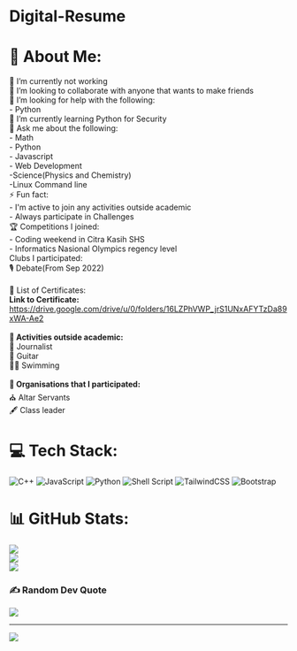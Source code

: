 # Digital-Resume
# 💫 About Me:
🔭 I’m currently not working<br>👯 I’m looking to collaborate with anyone that wants to make friends<br>🤝 I’m looking for help with the following:<br>- Python<br>🌱 I’m currently learning Python for Security<br>💬 Ask me about the following:<br>- Math<br>- Python<br>- Javascript<br>- Web Development<br>-Science(Physics and Chemistry)<br>-Linux Command line<br>⚡ Fun fact:<br>- I'm active to join any activities outside academic<br>- Always participate in Challenges<br>🏆 Competitions I joined: <br>- Coding weekend in Citra Kasih SHS<br>- Informatics Nasional Olympics regency level<br> Clubs I participated: <br>🎙️ Debate(From Sep 2022)<br><br> 📝 List of Certificates:<br>
<strong>Link to Certificate:</strong>
https://drive.google.com/drive/u/0/folders/16LZPhVWP_jrS1UNxAFYTzDa89xWA-Ae2<br>
<br>
<strong>🏓 Activities outside academic:</strong><br>
📰 Journalist<br>🎸 Guitar<br>🏊🏼 Swimming<br>
<br>
<strong> 👤 Organisations that I participated:</strong><br>
⛪️ Altar Servants<br>
🖋️ Class leader

# 💻 Tech Stack:
![C++](https://img.shields.io/badge/c++-%2300599C.svg?style=for-the-badge&logo=c%2B%2B&logoColor=white) ![JavaScript](https://img.shields.io/badge/javascript-%23323330.svg?style=for-the-badge&logo=javascript&logoColor=%23F7DF1E) ![Python](https://img.shields.io/badge/python-3670A0?style=for-the-badge&logo=python&logoColor=ffdd54) ![Shell Script](https://img.shields.io/badge/shell_script-%23121011.svg?style=for-the-badge&logo=gnu-bash&logoColor=white) ![TailwindCSS](https://img.shields.io/badge/tailwindcss-%2338B2AC.svg?style=for-the-badge&logo=tailwind-css&logoColor=white) ![Bootstrap](https://img.shields.io/badge/bootstrap-%23563D7C.svg?style=for-the-badge&logo=bootstrap&logoColor=white)
# 📊 GitHub Stats:
![](https://github-readme-stats.vercel.app/api?username=jrujason1001&theme=tokyonight&hide_border=true&include_all_commits=true&count_private=false)<br/>
![](https://github-readme-streak-stats.herokuapp.com/?user=jrujason1001&theme=tokyonight&hide_border=true)<br/>
![](https://github-readme-stats.vercel.app/api/top-langs/?username=jrujason1001&theme=tokyonight&hide_border=true&include_all_commits=true&count_private=false&layout=compact)

### ✍️ Random Dev Quote
![](https://quotes-github-readme.vercel.app/api?type=vetical&theme=tokyonight)

---
[![](https://visitcount.itsvg.in/api?id=jrujason1001&icon=2&color=12)](https://visitcount.itsvg.in)

<!-- Proudly created with GPRM ( https://gprm.itsvg.in ) -->
